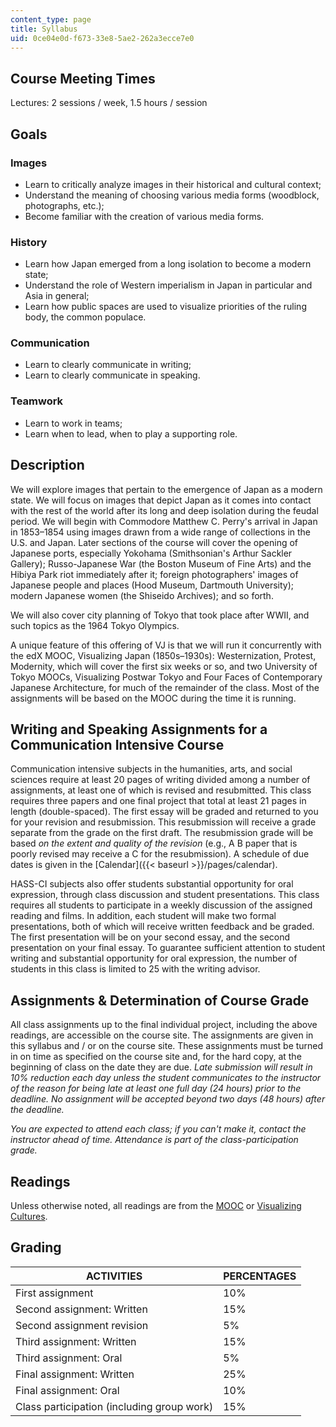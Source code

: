 ```yaml
---
content_type: page
title: Syllabus
uid: 0ce04e0d-f673-33e8-5ae2-262a3ecce7e0
---
```


Course Meeting Times
--------------------

Lectures: 2 sessions / week, 1.5 hours / session

Goals
-----

### Images

*   Learn to critically analyze images in their historical and cultural context;
*   Understand the meaning of choosing various media forms (woodblock, photographs, etc.);
*   Become familiar with the creation of various media forms.

### History

*   Learn how Japan emerged from a long isolation to become a modern state;
*   Understand the role of Western imperialism in Japan in particular and Asia in general;
*   Learn how public spaces are used to visualize priorities of the ruling body, the common populace.

### Communication

*   Learn to clearly communicate in writing;
*   Learn to clearly communicate in speaking.

### Teamwork

*   Learn to work in teams;
*   Learn when to lead, when to play a supporting role.

Description
-----------

We will explore images that pertain to the emergence of Japan as a modern state. We will focus on images that depict Japan as it comes into contact with the rest of the world after its long and deep isolation during the feudal period. We will begin with Commodore Matthew C. Perry's arrival in Japan in 1853–1854 using images drawn from a wide range of collections in the U.S. and Japan. Later sections of the course will cover the opening of Japanese ports, especially Yokohama (Smithsonian's Arthur Sackler Gallery); Russo-Japanese War (the Boston Museum of Fine Arts) and the Hibiya Park riot immediately after it; foreign photographers' images of Japanese people and places (Hood Museum, Dartmouth University); modern Japanese women (the Shiseido Archives); and so forth.

We will also cover city planning of Tokyo that took place after WWII, and such topics as the 1964 Tokyo Olympics.

A unique feature of this offering of VJ is that we will run it concurrently with the edX MOOC, Visualizing Japan (1850s–1930s): Westernization, Protest, Modernity, which will cover the first six weeks or so, and two University of Tokyo MOOCs, Visualizing Postwar Tokyo and Four Faces of Contemporary Japanese Architecture, for much of the remainder of the class. Most of the assignments will be based on the MOOC during the time it is running.

Writing and Speaking Assignments for a Communication Intensive Course
---------------------------------------------------------------------

Communication intensive subjects in the humanities, arts, and social sciences require at least 20 pages of writing divided among a number of assignments, at least one of which is revised and resubmitted. This class requires three papers and one final project that total at least 21 pages in length (double-spaced). The first essay will be graded and returned to you for your revision and resubmission. This resubmission will receive a grade separate from the grade on the first draft. The resubmission grade will be based _on the extent and quality of the revision_ (e.g., A B paper that is poorly revised may receive a C for the resubmission). A schedule of due dates is given in the [Calendar]({{< baseurl >}}/pages/calendar).

HASS-CI subjects also offer students substantial opportunity for oral expression, through class discussion and student presentations. This class requires all students to participate in a weekly discussion of the assigned reading and films. In addition, each student will make two formal presentations, both of which will receive written feedback and be graded. The first presentation will be on your second essay, and the second presentation on your final essay. To guarantee sufficient attention to student writing and substantial opportunity for oral expression, the number of students in this class is limited to 25 with the writing advisor.

Assignments & Determination of Course Grade
-------------------------------------------

All class assignments up to the final individual project, including the above readings, are accessible on the course site. The assignments are given in this syllabus and / or on the course site. These assignments must be turned in on time as specified on the course site and, for the hard copy, at the beginning of class on the date they are due. _Late submission will result in 10% reduction each day unless the student communicates to the instructor of the reason for being late at least one full day (24 hours) prior to the deadline. No assignment will be accepted beyond two days (48 hours) after the deadline._

_You are expected to attend each class; if you can't make it, contact the instructor ahead of time. Attendance is part of the class-participation grade._

Readings
--------

Unless otherwise noted, all readings are from the [MOOC](https://www.edx.org/course/visualizing-japan-1850s-1930s-harvardx-mitx-vjx-2) or [Visualizing Cultures](http://visualizingcultures.mit.edu).

Grading
-------

| ACTIVITIES | PERCENTAGES |
| --- | --- |
| First assignment | 10% |
| Second assignment: Written | 15% |
| Second assignment revision | 5% |
| Third assignment: Written | 15% |
| Third assignment: Oral | 5% |
| Final assignment: Written | 25% |
| Final assignment: Oral | 10% |
| Class participation (including group work) | 15%